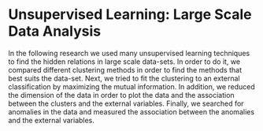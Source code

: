 # Unsupervised Learning: Large Scale Data Analysis
In the following research we used many unsupervised learning techniques to find the hidden relations in large scale data-sets. In order to do it, we compared different clustering methods in order to find the methods that best suits the data-set. Next, we tried to fit the clustering to an external classification by maximizing the mutual information. In addition, we reduced the dimension of the data in order to plot the data and the association between the clusters and the external variables. Finally, we searched for anomalies in the data and measured the association between the anomalies and the external variables.
